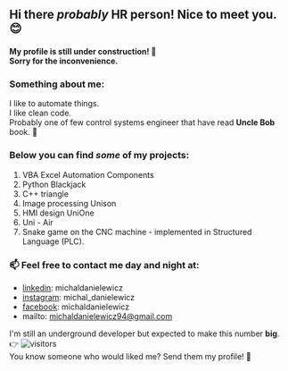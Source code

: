 ## Hi there *probably* HR person!  Nice to meet you. 😊
#### My profile is still under construction! 🔧 </br> Sorry for the inconvenience.

### Something about me:  
I like to automate things. </br> I like clean code. </br> Probably one of few control systems engineer that have read **Uncle Bob** book. 👴
  
### Below you can find _**some**_ of my projects:
1. VBA Excel Automation Components
2. Python Blackjack
3. C++ triangle
4. Image processing Unison 
5. HMI design UniOne
6. Uni - Air
7. Snake game on the CNC machine - implemented in Structured Language (PLC).
  
### 📫 Feel free to contact me day and night at: 
- <a href="https://www.linkedin.com/in/michaldanielewicz/">linkedin</a>: michaldanielewicz
- <a href="https://www.instagram.com/michal_danielewicz/">instagram</a>: michal_danielewicz
- <a href="https://www.facebook.com/michaldanieIewicz/">facebook</a>: michaldanieIewicz
- mailto: michaldanielewicz94@gmail.com

I'm still an underground developer but expected to make this number **big**. 👉 ![visitors](https://visitor-badge.glitch.me/badge?page_id=michaldanielewicz.visitor-badge)  
You know someone who would liked me? Send them my profile! 💌 
